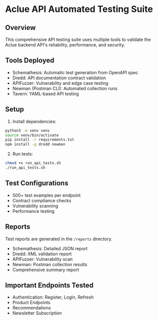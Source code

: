 # Aclue API Automated Testing Suite

## Overview
This comprehensive API testing suite uses multiple tools to validate the Aclue backend API's reliability, performance, and security.

## Tools Deployed
- Schemathesis: Automatic test generation from OpenAPI spec
- Dredd: API documentation contract validation
- APIFuzzer: Vulnerability and edge case testing
- Newman (Postman CLI): Automated collection runs
- Tavern: YAML-based API testing

## Setup
1. Install dependencies:
```bash
python3 -m venv venv
source venv/bin/activate
pip install -r requirements.txt
npm install -g dredd newman
```

2. Run tests:
```bash
chmod +x run_api_tests.sh
./run_api_tests.sh
```

## Test Configurations
- 500+ test examples per endpoint
- Contract compliance checks
- Vulnerability scanning
- Performance testing

## Reports
Test reports are generated in the `/reports` directory.
- Schemathesis: Detailed JSON report
- Dredd: XML validation report
- APIFuzzer: Vulnerability scan
- Newman: Postman collection results
- Comprehensive summary report

## Important Endpoints Tested
- Authentication: Register, Login, Refresh
- Product Endpoints
- Recommendations
- Newsletter Subscription